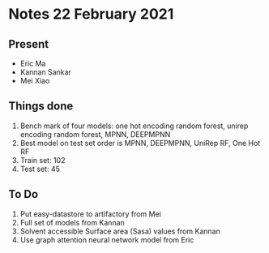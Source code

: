 # Notes 22 February 2021

## Present

- Eric Ma
- Kannan Sankar
- Mei Xiao

## Things done

1. Bench mark of four models: one hot encoding random forest, unirep encoding random forest, MPNN, DEEPMPNN
2. Best model on test set order is MPNN, DEEPMPNN, UniRep RF, One Hot RF
3. Train set: 102
4. Test set: 45

## To Do

1. Put easy-datastore to artifactory from Mei
2. Full set of models from Kannan
2. Solvent accessible Surface area (Sasa) values from Kannan
3. Use graph attention neural network model from Eric
